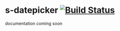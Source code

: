 # s-datepicker [![Build Status](https://travis-ci.org/Coffeekraken/s-datepicker-component.svg?branch=master)](https://travis-ci.org/Coffeekraken/s-datepicker-component)

documentation coming soon
